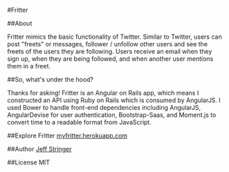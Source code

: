 #Fritter

##About

Fritter mimics the basic functionality of Twitter. Similar to Twitter, users can post "freets" or messages, follower / unfollow other users and see the freets of the users they are following. Users receive an email when they sign up, when they are being followed, and when another user mentions them in a freet.

##So, what's under the hood?

Thanks for asking! Fritter is an Angular on Rails app, which means I constructed an API using Ruby on Rails which is consumed by AngularJS. I used Bower to handle front-end dependencies including AngularJS, AngularDevise for user authentication, Bootstrap-Saas, and Moment.js to convert time to a readable format from JavaScript.

##Explore Fritter
[myfritter.herokuapp.com](http://www.myfritter.herokuapp.com)


##Author
[Jeff Stringer](http://jeffstringer.github.io)

##License
MIT